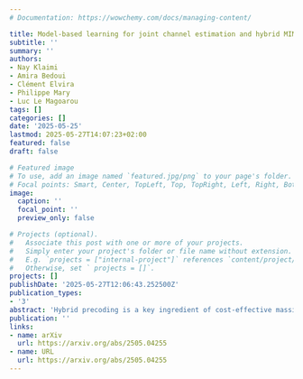 ```yaml
---
# Documentation: https://wowchemy.com/docs/managing-content/

title: Model-based learning for joint channel estimation and hybrid MIMO precoding
subtitle: ''
summary: ''
authors:
- Nay Klaimi
- Amira Bedoui
- Clément Elvira
- Philippe Mary
- Luc Le Magoarou
tags: []
categories: []
date: '2025-05-25'
lastmod: 2025-05-27T14:07:23+02:00
featured: false
draft: false

# Featured image
# To use, add an image named `featured.jpg/png` to your page's folder.
# Focal points: Smart, Center, TopLeft, Top, TopRight, Left, Right, BottomLeft, Bottom, BottomRight.
image:
  caption: ''
  focal_point: ''
  preview_only: false

# Projects (optional).
#   Associate this post with one or more of your projects.
#   Simply enter your project's folder or file name without extension.
#   E.g. `projects = ["internal-project"]` references `content/project/deep-learning/index.md`.
#   Otherwise, set ` projects = []`.
projects: []
publishDate: '2025-05-27T12:06:43.252500Z'
publication_types:
- '3'
abstract: 'Hybrid precoding is a key ingredient of cost-effective massive multiple-input multiple-output transceivers. However, setting jointly digital and analog precoders to optimally serve multiple users is a difficult optimization problem. Moreover, it relies heavily on precise knowledge of the channels, which is difficult to obtain, especially when considering realistic systems comprising hardware impairments. In this paper, a joint channel estimation and hybrid precoding method is proposed, which consists in an end-to-end architecture taking received pilots as inputs and outputting precoders. The resulting neural network is fully model-based, making it lightweight and interpretable with very few learnable parameters. The channel estimation step is performed using the unfolded matching pursuit algorithm, accounting for imperfect knowledge of the antenna system, while the precoding step is done via unfolded projected gradient ascent. The great potential of the proposed method is empirically demonstrated on realistic synthetic channels.'
publication: ''
links:
- name: arXiv
  url: https://arxiv.org/abs/2505.04255
- name: URL
  url: https://arxiv.org/abs/2505.04255
---
```

